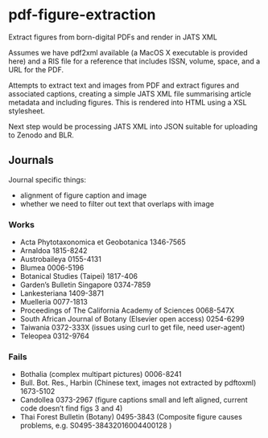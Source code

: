 # pdf-figure-extraction

Extract figures from born-digital PDFs and render in JATS XML


Assumes we have pdf2xml available (a MacOS X executable is provided here) and a RIS file for a reference that includes ISSN, volume, space, and a URL for the PDF.

Attempts to extract text and images from PDF and extract figures and associated captions, creating a simple JATS XML file summarising article metadata and including figures. This is rendered into HTML using a XSL stylesheet.

Next step would be processing JATS XML into JSON suitable for uploading to Zenodo and BLR.

## Journals

Journal specific things:
- alignment of figure caption and image
- whether we need to filter out text that overlaps with image

### Works
- Acta Phytotaxonomica et Geobotanica 1346-7565
- Arnaldoa 1815-8242
- Austrobaileya 0155-4131
- Blumea 0006-5196
- Botanical Studies (Taipei) 1817-406
- Garden’s Bulletin Singapore 0374-7859
- Lankesteriana 1409-3871
- Muelleria 0077-1813
- Proceedings of The California Academy of Sciences 0068-547X
- South African Journal of Botany (Elsevier open access) 0254-6299
- Taiwania 0372-333X (issues using curl to get file, need user-agent)
- Teleopea 0312-9764

### Fails

- Bothalia (complex multipart pictures) 0006-8241
- Bull. Bot. Res., Harbin (Chinese text, images not extracted by pdftoxml) 1673-5102
- Candollea 0373-2967 (figure captions small and left aligned, current code doesn’t find figs 3 and 4)
- Thai Forest Bulletin (Botany) 0495-3843 (Composite figure causes problems, e.g. S0495-38432016004400128 )






